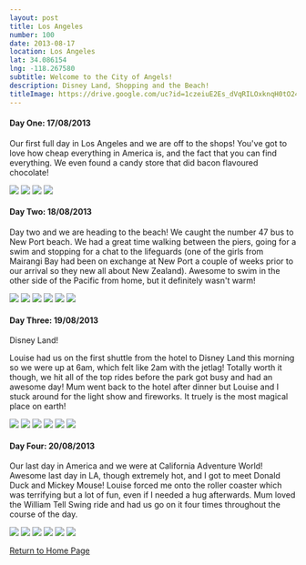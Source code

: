 ```yaml
---
layout: post
title: Los Angeles
number: 100
date: 2013-08-17
location: Los Angeles
lat: 34.086154
lng: -118.267580
subtitle: Welcome to the City of Angels!
description: Disney Land, Shopping and the Beach!
titleImage: https://drive.google.com/uc?id=1czeiuE2Es_dVqRILOxknqH0tO248HL3h
---
```


<h4>Day One: 17/08/2013</h4>

Our first full day in Los Angeles and we are off to the shops! You've got to love how cheap everything in America is, and the fact that you can find everything. We even found a candy store that did bacon flavoured chocolate!

<img src="https://drive.google.com/uc?id=1EvHEA2jOxnJ0w7r2XxMOO-Hm-kCxYF2W" class="image3">
<img src="https://drive.google.com/uc?id=1ncoPcsfm5LYoWRKvPA9RH4js6fasFDmx" class="image1">
<img src="https://drive.google.com/uc?id=1n9MRv4bdyweQbY4T8oDKSDmb0S4b4Qg3" class="image1">
<img src="https://drive.google.com/uc?id=1LjaXZwR13x_9yucEMsVrW4sQep5lwc58" class="image3">

<h4>Day Two: 18/08/2013</h4>

Day two and we are heading to the beach! We caught the number 47 bus to New Port beach. We had a great time walking between the piers, going for a swim and stopping for a chat to the lifeguards (one of the girls from Mairangi Bay had been on exchange at New Port a couple of weeks prior to our arrival so they new all about New Zealand). Awesome to swim in the other side of the Pacific from home, but it definitely wasn't warm!

<img src="https://drive.google.com/uc?id=1p07B0cfZC0l848LqLaMkwKnjFbU3OtiL" class="image1">
<img src="https://drive.google.com/uc?id=1hKO3GKF_ItLEE6Fp_LTOOUoqn25SUSpv" class="image1">
<img src="https://drive.google.com/uc?id=1ZVQCfvu0Admr2TcbSSdoko7ItVVrVBgE" class="image1">
<img src="https://drive.google.com/uc?id=1-cW5rTN0IGd_TLb8_h4XF6xSLI6oii00" class="image1">
<img src="https://drive.google.com/uc?id=1sNkJsH0xGAAm1G19ValXBZxB-R0SS9i3" class="image1">
<img src="https://drive.google.com/uc?id=1eAQ8WoK74sXALBdbAXBdTlc4UaL10jvL" class="image1">

<h4>Day Three: 19/08/2013</h4>

Disney Land!

Louise had us on the first shuttle from the hotel to Disney Land this morning so we were up at 6am, which felt like 2am with the jetlag!
Totally worth it though, we hit all of the top rides before the park got busy and had an awesome day! Mum went back to the hotel after dinner but Louise and I stuck around for the light show and fireworks. 
It truely is the most magical place on earth!

<img src="https://drive.google.com/uc?id=1n_sqnZg-StBDHh24s-dQeKb1OabALTJv" class="image1">
<img src="https://drive.google.com/uc?id=16ldhY-X7DamA2dOqWumY6h5-du4SDnmm" class="image1">
<img src="https://drive.google.com/uc?id=1XBQhzKEVFfPsFzZTv-w0nhKMbv4g0AwJ" class="image1">
<img src="https://drive.google.com/uc?id=1EEIOHRAuoeNgCS69597CfUnS8cklyiYT" class="image1">
<img src="https://drive.google.com/uc?id=1a7V5wH7bM2_uIE4tviLFyvOtWKk1kH3Y" class="image1">
<img src="https://drive.google.com/uc?id=1iu6t6i0RPBYUzjH3KWfSy9lxfDQQmNk_" class="image1">

<h4>Day Four: 20/08/2013</h4>

Our last day in America and we were at California Adventure World! 
Awesome last day in LA, though extremely hot, and I got to meet Donald Duck and Mickey Mouse! Louise forced me onto the roller coaster which was terrifying but a lot of fun, even if I needed a hug afterwards.
Mum loved the William Tell Swing ride and had us go on it four times throughout the course of the day.

<img src="https://drive.google.com/uc?id=1j25Wiy9l26rrC4yxxZDYGpuLicXYj42L" class="image1">
<img src="https://drive.google.com/uc?id=1czvIkwhcD4GRTPu5rQTJDWaYv7zuD3OH" class="image1">
<img src="https://drive.google.com/uc?id=1uQt0c42E6vSTi8rNKImXV7KsGy3NEucj" class="image1">
<img src="https://drive.google.com/uc?id=1hkZ_7RURp7rMqA6tPOqXOJOXHkB-4uA0" class="image1">
<img src="https://drive.google.com/uc?id=1AnK0wrDaxsEvVZo_tIvlwionGGLVEfPV" class="image1">
<img src="https://drive.google.com/uc?id=1X9EHJn7ARCFC4jHZ4tDdZBoHx-2bBa41" class="image1">

<a href="https://adventuresofthetravellingtwins.com/">Return to Home Page</a>

